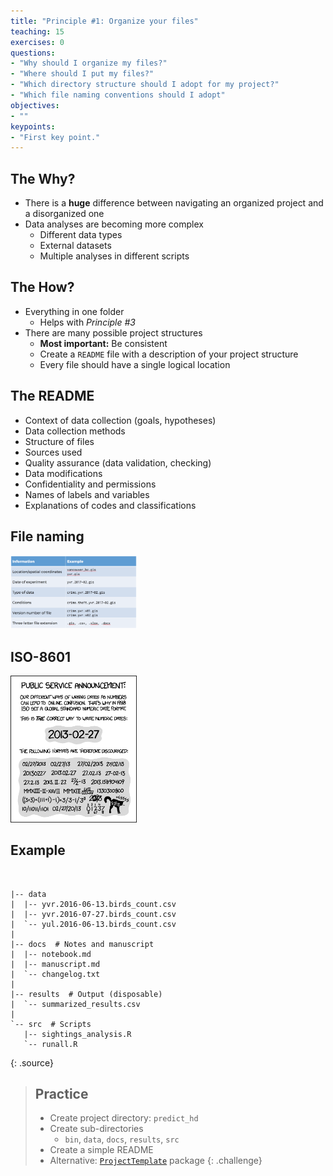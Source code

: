 ```yaml
---
title: "Principle #1: Organize your files"
teaching: 15
exercises: 0
questions:
- "Why should I organize my files?"
- "Where should I put my files?"
- "Which directory structure should I adopt for my project?"
- "Which file naming conventions should I adopt"
objectives:
- ""
keypoints:
- "First key point."
---
```



## The Why?

* There is a **huge** difference between navigating an organized project 
  and a disorganized one
* Data analyses are becoming more complex
    * Different data types
    * External datasets
    * Multiple analyses in different scripts


## The How?

* Everything in one folder
    * Helps with _Principle #3_
* There are many possible project structures
    * **Most important:** Be consistent
    * Create a `README` file with a description of your project structure
    * Every file should have a single logical location


## The README

* Context of data collection (goals, hypotheses)
* Data collection methods 
* Structure of files
* Sources used
* Quality assurance (data validation, checking)
* Data modifications
* Confidentiality and permissions
* Names of labels and variables
* Explanations of codes and classifications


## File naming

<img src="../fig/file-names.png" class="plain" style="width:40%;">


## ISO-8601

<img src="../fig/iso-8601.png" class="plain" style="width:40%;">
 

## Example

<br/>

~~~
|-- data
|  |-- yvr.2016-06-13.birds_count.csv
|  |-- yvr.2016-07-27.birds_count.csv
|  `-- yul.2016-06-13.birds_count.csv
|
|-- docs  # Notes and manuscript
|  |-- notebook.md
|  |-- manuscript.md
|  `-- changelog.txt
|
|-- results  # Output (disposable)
|  `-- summarized_results.csv
|
`-- src  # Scripts
   |-- sightings_analysis.R
   `-- runall.R
~~~
{: .source}


> ## Practice
> 
> * Create project directory: `predict_hd`
> * Create sub-directories
>     * `bin`, `data`, `docs`, `results`, `src`
> * Create a simple README
> * Alternative: [`ProjectTemplate`](http://projecttemplate.net/getting_started.html) 
>   package
{: .challenge}


